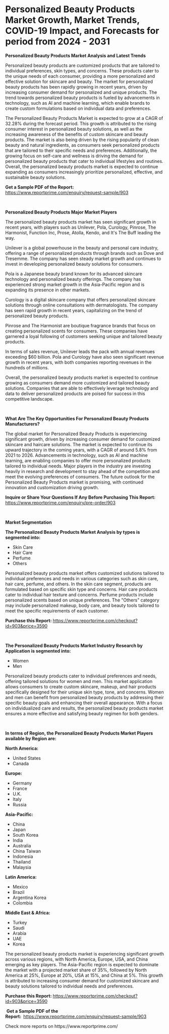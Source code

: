 <p><h1>Personalized Beauty Products Market Growth, Market Trends, COVID-19 Impact, and Forecasts for period from 2024 - 2031</h1></p><p><strong>Personalized Beauty Products Market Analysis and Latest Trends</strong></p>
<p><p>Personalized beauty products are customized products that are tailored to individual preferences, skin types, and concerns. These products cater to the unique needs of each consumer, providing a more personalized and effective solution for skincare and beauty. The market for personalized beauty products has been rapidly growing in recent years, driven by increasing consumer demand for personalized and unique products. The trend towards personalized beauty products is fueled by advancements in technology, such as AI and machine learning, which enable brands to create custom formulations based on individual data and preferences.</p><p>The Personalized Beauty Products Market is expected to grow at a CAGR of 32.28% during the forecast period. This growth is attributed to the rising consumer interest in personalized beauty solutions, as well as the increasing awareness of the benefits of custom skincare and beauty products. The market is also being driven by the rising popularity of clean beauty and natural ingredients, as consumers seek personalized products that are tailored to their specific needs and preferences. Additionally, the growing focus on self-care and wellness is driving the demand for personalized beauty products that cater to individual lifestyles and routines. Overall, the personalized beauty products market is expected to continue expanding as consumers increasingly prioritize personalized, effective, and sustainable beauty solutions.</p></p>
<p><strong>Get a Sample PDF of the Report:&nbsp;</strong> <a href="https://www.reportprime.com/enquiry/request-sample/903">https://www.reportprime.com/enquiry/request-sample/903</a></p>
<p>&nbsp;</p>
<p><strong>Personalized Beauty Products Major Market Players</strong></p>
<p><p>The personalized beauty products market has seen significant growth in recent years, with players such as Unilever, Pola, Curology, Pinrose, The Harmonist, Function Inc, Prose, Atolla, Kendo, and It's The Buff leading the way. </p><p>Unilever is a global powerhouse in the beauty and personal care industry, offering a range of personalized products through brands such as Dove and Tresemme. The company has seen steady market growth and continues to invest in developing personalized beauty solutions for consumers.</p><p>Pola is a Japanese beauty brand known for its advanced skincare technology and personalized beauty offerings. The company has experienced strong market growth in the Asia-Pacific region and is expanding its presence in other markets.</p><p>Curology is a digital skincare company that offers personalized skincare solutions through online consultations with dermatologists. The company has seen rapid growth in recent years, capitalizing on the trend of personalized beauty products.</p><p>Pinrose and The Harmonist are boutique fragrance brands that focus on creating personalized scents for consumers. These companies have garnered a loyal following of customers seeking unique and tailored beauty products.</p><p>In terms of sales revenue, Unilever leads the pack with annual revenues exceeding $60 billion. Pola and Curology have also seen significant revenue growth in recent years, with both companies reporting revenues in the hundreds of millions.</p><p>Overall, the personalized beauty products market is expected to continue growing as consumers demand more customized and tailored beauty solutions. Companies that are able to effectively leverage technology and data to deliver personalized products are poised for success in this competitive landscape.</p></p>
<p>&nbsp;</p>
<p><strong>What Are The Key Opportunities For Personalized Beauty Products Manufacturers?</strong></p>
<p><p>The global market for Personalized Beauty Products is experiencing significant growth, driven by increasing consumer demand for customized skincare and haircare solutions. The market is expected to continue its upward trajectory in the coming years, with a CAGR of around 5.8% from 2021 to 2026. Advancements in technology, such as AI and machine learning, are enabling companies to offer more personalized products tailored to individual needs. Major players in the industry are investing heavily in research and development to stay ahead of the competition and meet the evolving preferences of consumers. The future outlook for the Personalized Beauty Products market is promising, with continued innovation and customization driving growth.</p></p>
<p><strong>Inquire or Share Your Questions If Any Before Purchasing This Report:</strong> <a href="https://www.reportprime.com/enquiry/pre-order/903">https://www.reportprime.com/enquiry/pre-order/903</a></p>
<p>&nbsp;</p>
<p><strong>Market Segmentation</strong></p>
<p><strong>The Personalized Beauty Products Market Analysis by types is segmented into:</strong></p>
<p><ul><li>Skin Care</li><li>Hair Care</li><li>Perfume</li><li>Others</li></ul></p>
<p><p>Personalized beauty products market offers customized solutions tailored to individual preferences and needs in various categories such as skin care, hair care, perfume, and others. In the skin care segment, products are formulated based on specific skin type and concerns. Hair care products cater to individual hair texture and concerns. Perfume products include personalized scents based on unique preferences. The "Others" category may include personalized makeup, body care, and beauty tools tailored to meet the specific requirements of each customer.</p></p>
<p><strong>Purchase this Report:&nbsp;</strong><a href="https://www.reportprime.com/checkout?id=903&price=3590">https://www.reportprime.com/checkout?id=903&price=3590</a></p>
<p>&nbsp;</p>
<p><strong>The Personalized Beauty Products Market Industry Research by Application is segmented into:</strong></p>
<p><ul><li>Women</li><li>Men</li></ul></p>
<p><p>Personalized beauty products cater to individual preferences and needs, offering tailored solutions for women and men. This market application allows consumers to create custom skincare, makeup, and hair products specifically designed for their unique skin type, tone, and concerns. Women and men can benefit from personalized beauty products by addressing their specific beauty goals and enhancing their overall appearance. With a focus on individualized care and results, the personalized beauty products market ensures a more effective and satisfying beauty regimen for both genders.</p></p>
<p>&nbsp;</p>
<p><strong>In terms of Region, the Personalized Beauty Products Market Players available by Region are:</strong></p>
<p>
    <p> <strong> North America: </strong>
        <ul>
            <li>United States</li>
            <li>Canada</li>
        </ul>
        </p> 
    <p> <strong> Europe: </strong>
        <ul>
            <li>Germany</li>
            <li>France</li>
            <li>U.K.</li>
            <li>Italy</li>
            <li>Russia</li>
        </ul>
        </p> 
    <p> <strong> Asia-Pacific: </strong>
        <ul>
            <li>China</li>
            <li>Japan</li>
            <li>South Korea</li>
            <li>India</li>
            <li>Australia</li>
            <li>China Taiwan</li>
            <li>Indonesia</li>
            <li>Thailand</li>
            <li>Malaysia</li>
        </ul>
        </p> 
    <p> <strong> Latin America: </strong>
        <ul>
            <li>Mexico</li>
            <li>Brazil</li>
            <li>Argentina Korea</li>
            <li>Colombia</li>
        </ul>
        </p> 
    <p> <strong> Middle East & Africa: </strong>
        <ul>
            <li>Turkey</li>
            <li>Saudi</li>
            <li>Arabia</li>
            <li>UAE</li>
            <li>Korea</li>
        </ul>
    </p>
    </p>
<p><p>The personalized beauty products market is experiencing significant growth across various regions, with North America, Europe, USA, and China emerging as key players. The Asia-Pacific region is expected to dominate the market with a projected market share of 35%, followed by North America at 25%, Europe at 20%, USA at 15%, and China at 5%. This growth is attributed to increasing consumer demand for customized skincare and beauty solutions tailored to individual needs and preferences.</p></p>
<p><strong>Purchase this Report: </strong><a href="https://www.reportprime.com/checkout?id=903&price=3590">https://www.reportprime.com/checkout?id=903&price=3590</a></p>
<p>&nbsp;<strong>Get a Sample PDF of the Report:&nbsp;&nbsp;</strong><a href="https://www.reportprime.com/enquiry/request-sample/903">https://www.reportprime.com/enquiry/request-sample/903</a></p>
<p><strong></strong></p>
<p>Check more reports on https://www.reportprime.com/</p>